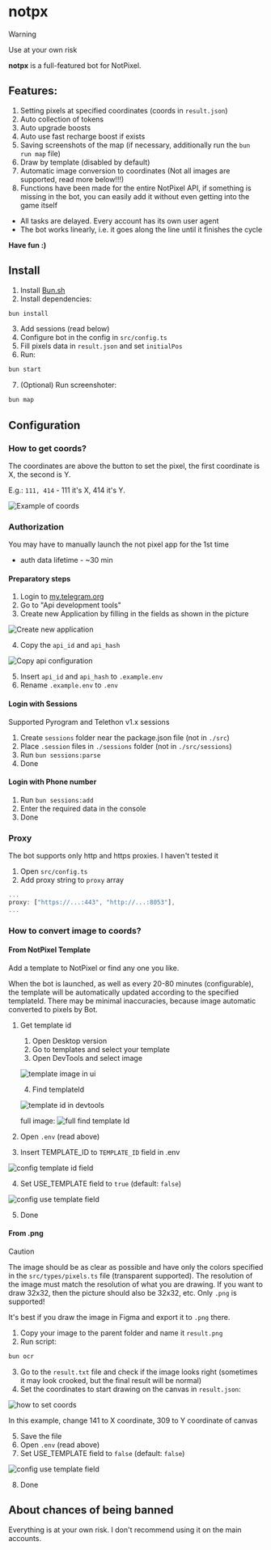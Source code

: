 # notpx

> [!WARNING]
> Use at your own risk

**notpx** is a full-featured bot for NotPixel.

## Features:

1. Setting pixels at specified coordinates (coords in `result.json`)
2. Auto collection of tokens
3. Auto upgrade boosts
4. Auto use fast recharge boost if exists
5. Saving screenshots of the map (if necessary, additionally run the `bun run map` file)
6. Draw by template (disabled by default)
7. Automatic image conversion to coordinates (Not all images are supported, read more below!!!)
8. Functions have been made for the entire NotPixel API, if something is missing in the bot, you can easily add it without even getting into the game itself

* All tasks are delayed. Every account has its own user agent
* The bot works linearly, i.e. it goes along the line until it finishes the cycle

**Have fun :)**

## Install

1. Install [Bun.sh](https://bun.sh)
2. Install dependencies:

```bash
bun install
```

3. Add sessions (read below)
4. Configure bot in the config in `src/config.ts`
5. Fill pixels data in `result.json` and set `initialPos`
6. Run:

```bash
bun start
```

7. (Optional) Run screenshoter:
```bash
bun map
```

## Configuration

### How to get coords?

The coordinates are above the button to set the pixel, the first coordinate is X, the second is Y.

E.g.: `111, 414` - 111 it's X, 414 it's Y.

![Example of coords](images/coords.png)

### Authorization

You may have to manually launch the not pixel app for the 1st time

* auth data lifetime - ~30 min

#### Preparatory steps

1. Login to [my.telegram.org](https://my.telegram.org)
2. Go to "Api development tools"
3. Create new Application by filling in the fields as shown in the picture

![Create new application](images/tg-create-application.png)

4. Copy the `api_id` and `api_hash`

![Copy api configuration](images/tg-copy-config.png)

5. Insert `api_id` and `api_hash` to `.example.env`
6. Rename `.example.env` to `.env`

#### Login with Sessions

Supported Pyrogram and Telethon v1.x sessions

1. Create `sessions` folder near the package.json file (not in `./src`)
2. Place `.session` files in `./sessions` folder (not in `./src/sessions`)
3. Run `bun sessions:parse`
4. Done

#### Login with Phone number

1. Run `bun sessions:add`
2. Enter the required data in the console
3. Done

### Proxy

The bot supports only http and https proxies. I haven't tested it

1. Open `src/config.ts`
2. Add proxy string to `proxy` array

```ts
...
proxy: ["https://...:443", "http://...:8053"],
...
```

### How to convert image to coords?

#### From NotPixel Template

Add a template to NotPixel or find any one you like.

When the bot is launched, as well as every 20-80 minutes (configurable), the template will be automatically updated according to the specified templateId. There may be minimal inaccuracies, because image automatic converted to pixels by Bot.

1. Get template id

    1. Open Desktop version
    2. Go to templates and select your template
    3. Open DevTools and select image

    ![template image in ui](images/desktop-select-image.png)

    4. Find templateId

    ![template id in devtools](images/desktop-template-id.png)

    full image:
    ![full find template Id](images/desktop-get-template-id.png)

2. Open `.env` (read above)
3. Insert TEMPLATE_ID to `TEMPLATE_ID` field in .env

![config template id field](images/config-template-id.png)

4. Set USE_TEMPLATE field to `true` (default: `false`)

![config use template field](images/config-use-template.png)

5. Done

#### From .png

> [!CAUTION]
> The image should be as clear as possible and have only the colors specified in the `src/types/pixels.ts` file (transparent supported).
> The resolution of the image must match the resolution of what you are drawing. If you want to draw 32x32, then the picture should also be 32x32, etc.
> Only `.png` is supported!

It's best if you draw the image in Figma and export it to `.png` there.

1. Copy your image to the parent folder and name it `result.png`
2. Run script:
```bash
bun ocr
```
3. Go to the `result.txt` file and check if the image looks right (sometimes it may look crooked, but the final result will be normal)
4. Set the coordinates to start drawing on the canvas in `result.json`:

![how to set coords](images/coords-for-result.png)

In this example, change 141 to X coordinate, 309 to Y coordinate of canvas

5. Save the file
6. Open `.env` (read above)
7. Set USE_TEMPLATE field to `false` (default: `false`)

![config use template field](images/config-use-template-false.png)

8. Done

## About chances of being banned

Everything is at your own risk. I don't recommend using it on the main accounts.